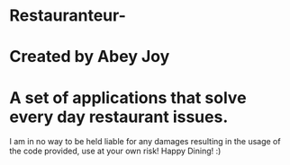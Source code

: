 Restauranteur-
==============
Created by Abey Joy
==============
A set of applications that solve every day restaurant issues.
===============================================================
I am in no way to be held liable for any damages resulting in the usage of the code provided, use at your own risk!
Happy Dining! :) 